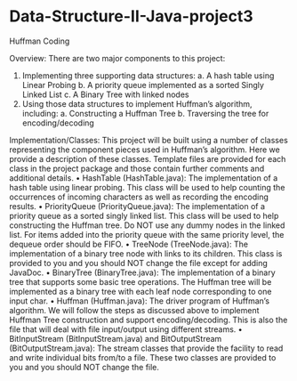 # Data-Structure-II-Java-project3
Huffman Coding

Overview:
There are two major components to this project:
1. Implementing three supporting data structures:
a. A hash table using Linear Probing
b. A priority queue implemented as a sorted Singly Linked List
c. A Binary Tree with linked nodes
2. Using those data structures to implement Huffman’s algorithm, including:
a. Constructing a Huffman Tree
b. Traversing the tree for encoding/decoding

Implementation/Classes:
This project will be built using a number of classes representing the component pieces used in Huffman’s algorithm. Here
we provide a description of these classes. Template files are provided for each class in the project package and those
contain further comments and additional details.
• HashTable (HashTable.java): The implementation of a hash table using linear probing. This class will be used
to help counting the occurrences of incoming characters as well as recording the encoding results.
• PriorityQueue (PriorityQueue.java): The implementation of a priority queue as a sorted singly linked list. This
class will be used to help constructing the Huffman tree. Do NOT use any dummy nodes in the linked list. For
items added into the priority queue with the same priority level, the dequeue order should be FIFO.
• TreeNode (TreeNode.java): The implementation of a binary tree node with links to its children. This class is
provided to you and you should NOT change the file except for adding JavaDoc.
• BinaryTree (BinaryTree.java): The implementation of a binary tree that supports some basic tree operations.
The Huffman tree will be implemented as a binary tree with each leaf node corresponding to one input char.
• Huffman (Huffman.java): The driver program of Huffman’s algorithm. We will follow the steps as discussed
above to implement Huffman Tree construction and support encoding/decoding. This is also the file that will deal
with file input/output using different streams.
• BitInputStream (BitInputStream.java) and BitOutputStream (BitOutputStream.java): The stream classes
that provide the facility to read and write individual bits from/to a file. These two classes are provided to you and
you should NOT change the file.
